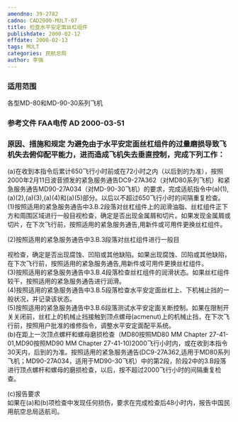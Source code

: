 ```yaml
---
amendno: 39-2782  
cadno: CAD2000-MULT-07  
title: 检查水平安定面丝杠组件  
publishdate: 2000-02-12  
effdate: 2000-02-13  
tags: MULT  
categories: 民航总局  
author: 李强  
---
```

  
### 适用范围  
各型MD-80和MD-90-30系列飞机  
  
<!--more-->  
### 参考文件    FAA电传 AD 2000-03-51  
  
### 原因、措施和规定     为避免由于水平安定面丝杠组件的过量磨损导致飞机失去俯仰配平能力，进而造成飞机失去垂直控制，完成下列工作：  
(a)在收到本指令后累计650飞行小时前或在72小时之内（以后到的为准），按照2000年2月11日波音颁发的紧急服务通告DC9-27A362（对MD80系列飞机）和紧急服务通告MD90-27A034（对MD-90-30飞机）的要求，完成适航指令中(a)(1),(a)(2),(a)(3),(a)(4)和(a)(5)部分。以后以不超过650飞行小时的间隔重复检查。  
(1)按照适用的紧急服务通告中3.B.2段落对丝杠组件上的润滑油脂、丝杠组件正下方和周围区域进行一般目视检查，确定是否出现金属屑和切片。如果发现金属屑或切片，在下次飞行前，按照适用的紧急服务通告,用新件或可用件更换丝杠组件。  
  
(2)按照适用的紧急服务通告中3.B.3段落对丝杠组件进行一般目  
      
视检查，确定是否出现腐蚀、凹陷或其他缺陷。如果出现腐蚀、凹陷或其他缺陷，在下次飞行前，按照适用的紧急服务通告,用新件或可用件更换丝杠组件。  
(3)按照适用的紧急服务通告中3.B.4段落检查丝杠组件的润滑状态。如果丝杠组件较干，按照适用的紧急服务通告进行润滑。  
(4)按照适用的紧急服务通告中3.B.5段落检查水平安定面丝杠上、下机械止挡的一般状况，并记录该状态。  
(5)按照适用的紧急服务通告中3.B.6段落测试水平安定面关断控制。如果在限制开关关闭前，丝杠上的机械止挡接触到顶点螺母(acmenut)上的机械止挡，在下次飞行前，按照用户批准的维修指令，调整水平安定面配平系统。  
    (b)在距上一次顶点螺杆和螺母磨损检查（MD80按照MD80 MM Chapter 27-41-01,MD90按照MD90 MM Chapter 27-41-10)2000飞行小时内，或在收到本指令30天内，后到的为准。按照适用的紧急服务通告(DC9-27A362,适用于MD80系列飞机；MD90-27A034，适用于MD90-30飞机）中的第2段，阶段2中的3.B段落进行顶点螺杆和螺母的磨损检查，以后，按不超过2000飞行小时的间隔重复检查。  
  
(c)报告要求  
    如果在(a)和(b)项检查中发现任何损伤，要求在完成检查后48小时内，报告中国民用航空总局适航司。  
